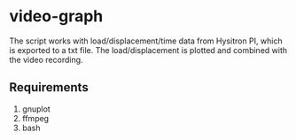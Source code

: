 # video-graph

The script works with load/displacement/time data from Hysitron PI, which is exported to a txt file. The load/displacement is plotted and combined with the video recording.

## Requirements

1. gnuplot
2. ffmpeg
3. bash
